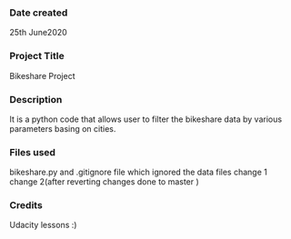 ### Date created
25th June2020

### Project Title
Bikeshare Project

### Description
It is a python code that allows user to filter the bikeshare data by various parameters basing on cities.

### Files used
bikeshare.py and .gitignore file which ignored the data files
change 1
change 2(after reverting changes done to master )

### Credits
Udacity lessons :)
